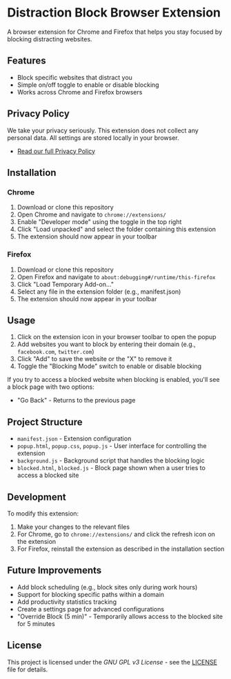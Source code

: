 # Distraction Block Browser Extension

A browser extension for Chrome and Firefox that helps you stay focused by blocking distracting websites.

## Features

- Block specific websites that distract you
- Simple on/off toggle to enable or disable blocking
- Works across Chrome and Firefox browsers

## Privacy Policy

We take your privacy seriously. This extension does not collect any personal data. All settings are stored locally in your browser.

- [Read our full Privacy Policy](https://lyndipc.github.io/distraction-block/privacy.html)

## Installation

### Chrome

1. Download or clone this repository
2. Open Chrome and navigate to `chrome://extensions/`
3. Enable "Developer mode" using the toggle in the top right
4. Click "Load unpacked" and select the folder containing this extension
5. The extension should now appear in your toolbar

### Firefox

1. Download or clone this repository
2. Open Firefox and navigate to `about:debugging#/runtime/this-firefox`
3. Click "Load Temporary Add-on..."
4. Select any file in the extension folder (e.g., manifest.json)
5. The extension should now appear in your toolbar

## Usage

1. Click on the extension icon in your browser toolbar to open the popup
2. Add websites you want to block by entering their domain (e.g., `facebook.com`, `twitter.com`)
3. Click "Add" to save the website or the "X" to remove it
4. Toggle the "Blocking Mode" switch to enable or disable blocking

If you try to access a blocked website when blocking is enabled, you'll see a block page with two options:

- "Go Back" - Returns to the previous page

## Project Structure

- `manifest.json` - Extension configuration
- `popup.html`, `popup.css`, `popup.js` - User interface for controlling the extension
- `background.js` - Background script that handles the blocking logic
- `blocked.html`, `blocked.js` - Block page shown when a user tries to access a blocked site

## Development

To modify this extension:

1. Make your changes to the relevant files
2. For Chrome, go to `chrome://extensions/` and click the refresh icon on the extension
3. For Firefox, reinstall the extension as described in the installation section

## Future Improvements

- Add block scheduling (e.g., block sites only during work hours)
- Support for blocking specific paths within a domain
- Add productivity statistics tracking
- Create a settings page for advanced configurations
- "Override Block (5 min)" - Temporarily allows access to the blocked site for 5 minutes

## License

This project is licensed under the _GNU GPL v3 License_ - see the [LICENSE](LICENSE.md) file for details.
